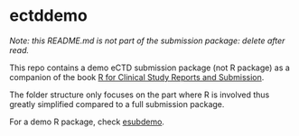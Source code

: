 # ectddemo

*Note: this README.md is not part of the submission package: delete after read.*

This repo contains a demo eCTD submission package (not R package)
as a companion of the book
[R for Clinical Study Reports and Submission](https://r4csr.org/).

The folder structure only focuses on the part where R is involved thus
greatly simplified compared to a full submission package.

For a demo R package, check [esubdemo](https://github.com/elong0527/esubdemo).

